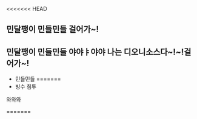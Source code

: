 <<<<<<< HEAD
## 민달팽이 민들민들 걸어가~!
## 민달팽이 민들민들 야야ㅑ야야 나는 디오니소스다~!~!걸어가~!

- 민들민들
=======
- 빙수 침투

와와와

=======

